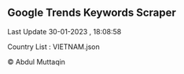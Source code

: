 

## Google Trends Keywords Scraper 
 
Last Update 30-01-2023 , 18:08:58

Country List :
VIETNAM.json



© Abdul Muttaqin 
